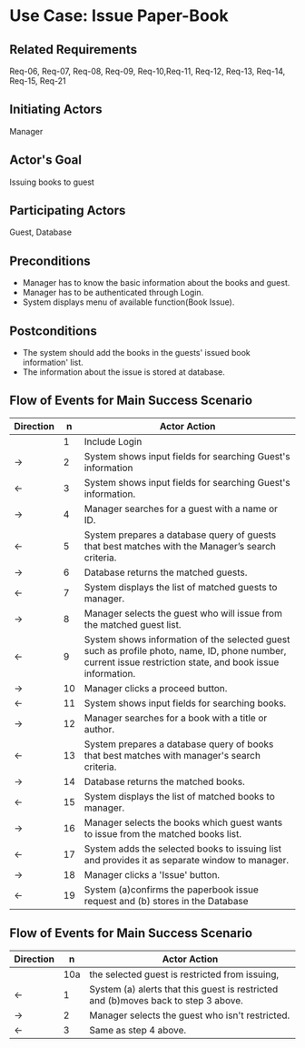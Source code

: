 # Use Case: Issue Paper-Book
## **Related Requirements**

Req-06, Req-07, Req-08, Req-09, Req-10,Req-11, Req-12, Req-13, Req-14, Req-15, Req-21

## **Initiating Actors**

Manager

## **Actor's Goal**

Issuing books to guest

## **Participating Actors**

Guest, Database

## **Preconditions**

- Manager has to know the basic information about the books and guest.
- Manager has to be authenticated through Login.
- System displays menu of available function(Book Issue).

## **Postconditions**

- The system should add the books in the guests' issued book information' list.
- The information about the issue is stored at database.

## Flow of Events for Main Success Scenario
| Direction | n | Actor Action                                                                                                         |
| --------- | - | -------------------------------------------------------------------------------------------------------------------- |
|           | 1 | Include Login |
| →         | 2 | System shows input fields for searching Guest's information |
| ←         | 3 | System shows input fields for searching Guest's information. |
| →         | 4 | Manager searches for a guest with a name or ID.|
| ←         | 5 | System prepares a database query of guests that best matches with the Manager’s search criteria. |
| →         | 6 | Database returns the matched guests. |
| ←         | 7 | System displays the list of matched guests to manager. |
| →         | 8 | Manager selects the guest who will issue from the matched guest list. |
| ←         | 9 | System shows information of the selected guest such as profile photo, name, ID, phone number, current issue restriction state, and book issue information.|
| →          | 10 | Manager clicks a proceed button. |
| ←         | 11 | System shows input fields for searching books. |
| →         | 12 | Manager searches for a book with a title or author. |
| ←         | 13 | System prepares a database query of books that best matches with manager's search criteria.|
| →         | 14 | Database returns the matched books. |
| ←         | 15 | System displays the list of matched books to manager. |
| →         | 16 | Manager selects the books which guest wants to issue from the matched books list. |
| ←         | 17 | System adds the selected books to issuing list and provides it as separate window to manager. |
| →         | 18 | Manager clicks a 'Issue' button.|
| ←         | 19 | System (a)confirms the paperbook issue request and (b) stores in the Database|

## Flow of Events for Main Success Scenario
| Direction | n | Actor Action                                                                                                         |
| --------- | - | -------------------------------------------------------------------------------------------------------------------- |
|          | 10a | the selected guest is restricted from issuing,  |
| ←         | 1 | System (a) alerts that this guest is restricted and (b)moves back to step 3 above. |
| →         | 2 | Manager selects the guest who isn't restricted. |
| ←         | 3 | Same as step 4 above.|
